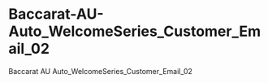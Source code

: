 # Baccarat-AU-Auto_WelcomeSeries_Customer_Email_02
Baccarat AU Auto_WelcomeSeries_Customer_Email_02
